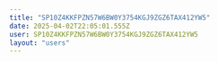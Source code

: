 ```yaml
---
title: "SP10Z4KKFPZN57W6BW0Y3754KGJ9ZGZ6TAX412YW5"
date: 2025-04-02T22:05:01.555Z
user: SP10Z4KKFPZN57W6BW0Y3754KGJ9ZGZ6TAX412YW5
layout: "users"
---
```

    